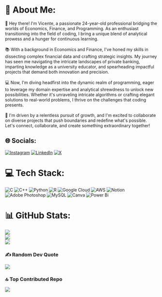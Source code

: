 

<!--
**vicente-hdz/vicente-hdz** is a ✨ _special_ ✨ repository because its `README.md` (this file) appears on your GitHub profile.

Here are some ideas to get you started:

- 🔭 I’m currently working on ...
- 🌱 I’m currently learning ...
- 👯 I’m looking to collaborate on ...
- 🤔 I’m looking for help with ...
- 💬 Ask me about ...
- 📫 How to reach me: ...
- 😄 Pronouns: ...
- ⚡ Fun fact: ...
-->
# 💫 About Me:
👋 Hey there! I'm Vicente, a passionate 24-year-old professional bridging the worlds of Economics, Finance, and Programming. As an enthusiast transitioning into the field of coding, I bring a unique blend of analytical prowess and a hunger for continuous learning.<br><br>📚 With a background in Economics and Finance, I've honed my skills in dissecting complex financial data and crafting strategic insights. My journey has seen me navigating the intricate landscapes of private banking, imparting knowledge as a university educator, and spearheading impactful projects that demand both innovation and precision.<br><br>💻 Now, I'm diving headfirst into the dynamic realm of programming, eager to leverage my domain expertise and analytical shrewdness to unlock new possibilities. Whether it's unraveling intricate algorithms or crafting elegant solutions to real-world problems, I thrive on the challenges that coding presents.<br><br>🌟 I'm driven by a relentless pursuit of growth, and I'm excited to collaborate on diverse projects that push boundaries and redefine what's possible. Let's connect, collaborate, and create something extraordinary together!


## 🌐 Socials:
[![Instagram](https://img.shields.io/badge/Instagram-%23E4405F.svg?logo=Instagram&logoColor=white)](https://instagram.com/vicentehdz.en) [![LinkedIn](https://img.shields.io/badge/LinkedIn-%230077B5.svg?logo=linkedin&logoColor=white)](https://linkedin.com/in/vicenteaxelhernandez) [![X](https://img.shields.io/badge/X-black.svg?logo=X&logoColor=white)](https://x.com/ducktor_finance) 

# 💻 Tech Stack:
![C](https://img.shields.io/badge/c-%2300599C.svg?style=plastic&logo=c&logoColor=white) ![C++](https://img.shields.io/badge/c++-%2300599C.svg?style=plastic&logo=c%2B%2B&logoColor=white) ![Python](https://img.shields.io/badge/python-3670A0?style=plastic&logo=python&logoColor=ffdd54) ![R](https://img.shields.io/badge/r-%23276DC3.svg?style=plastic&logo=r&logoColor=white) ![Google Cloud](https://img.shields.io/badge/GoogleCloud-%234285F4.svg?style=plastic&logo=google-cloud&logoColor=white) ![AWS](https://img.shields.io/badge/AWS-%23FF9900.svg?style=plastic&logo=amazon-aws&logoColor=white) ![Notion](https://img.shields.io/badge/Notion-%23000000.svg?style=plastic&logo=notion&logoColor=white) ![Adobe Photoshop](https://img.shields.io/badge/adobe%20photoshop-%2331A8FF.svg?style=plastic&logo=adobe%20photoshop&logoColor=white) ![MySQL](https://img.shields.io/badge/mysql-%2300000f.svg?style=plastic&logo=mysql&logoColor=white) ![Canva](https://img.shields.io/badge/Canva-%2300C4CC.svg?style=plastic&logo=Canva&logoColor=white) ![Power Bi](https://img.shields.io/badge/power_bi-F2C811?style=plastic&logo=powerbi&logoColor=black)
# 📊 GitHub Stats:
![](https://github-readme-stats.vercel.app/api?username=vicente-hdz&theme=midnight-purple&hide_border=false&include_all_commits=false&count_private=false)<br/>
![](https://github-readme-streak-stats.herokuapp.com/?user=vicente-hdz&theme=midnight-purple&hide_border=false)<br/>
![](https://github-readme-stats.vercel.app/api/top-langs/?username=vicente-hdz&theme=midnight-purple&hide_border=false&include_all_commits=false&count_private=false&layout=compact)

### ✍️ Random Dev Quote
![](https://quotes-github-readme.vercel.app/api?type=horizontal&theme=gruvbox)

### 🔝 Top Contributed Repo
![](https://github-contributor-stats.vercel.app/api?username=vicente-hdz&limit=5&theme=gruvbox&combine_all_yearly_contributions=true)

<!-- Proudly created with GPRM ( https://gprm.itsvg.in ) -->
